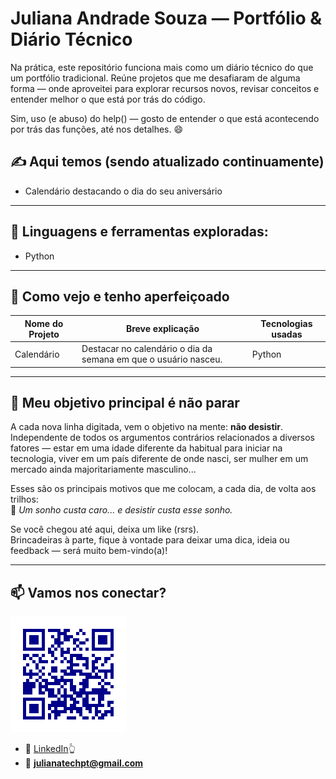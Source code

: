 # Juliana Andrade Souza — Portfólio & Diário Técnico

Na prática, este repositório funciona mais como um diário técnico do que um portfólio tradicional. Reúne projetos que me desafiaram de alguma forma — onde aproveitei para explorar recursos novos, revisar conceitos e entender melhor o que está por trás do código.

Sim, uso (e abuso) do help() — gosto de entender o que está acontecendo por trás das funções, até nos detalhes. 😄


## ✍️ Aqui temos (sendo atualizado continuamente)

- Calendário destacando o dia do seu aniversário

---

## 🧰 Linguagens e ferramentas exploradas:

- Python
---

## 📁 Como vejo e tenho aperfeiçoado

| Nome do Projeto | Breve explicação                                                | Tecnologias usadas |
|-----------------|-----------------------------------------------------------------|-------------------|
| Calendário      | Destacar no calendário o dia da semana em que o usuário nasceu. | Python            |

---

## 🧭 Meu objetivo principal é não parar

A cada nova linha digitada, vem o objetivo na mente: **não desistir**.  
Independente de todos os argumentos contrários relacionados a diversos fatores — estar em uma idade diferente da habitual para iniciar na tecnologia, viver em um país diferente de onde nasci, ser mulher em um mercado ainda majoritariamente masculino...

Esses são os principais motivos que me colocam, a cada dia, de volta aos trilhos:  
💬 *Um sonho custa caro... e desistir custa esse sonho.*

Se você chegou até aqui, deixa um like (rsrs).  
Brincadeiras à parte, fique à vontade para deixar uma dica, ideia ou feedback — será muito bem-vindo(a)!

---

## 📫 Vamos nos conectar?

![QR LinkedIn](img/linkedin_qrcode_JulianaSouza.png)
- 💼 [LinkedIn](https://www.linkedin.com/in/juandrade085/)👆
- 📧 **julianatechpt@gmail.com**
